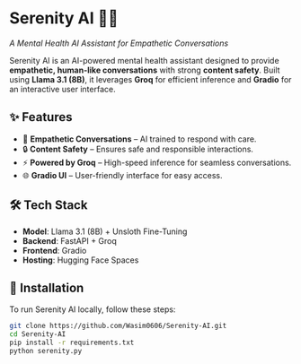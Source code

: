 # Serenity AI 🤖💙  
_A Mental Health AI Assistant for Empathetic Conversations_  

Serenity AI is an AI-powered mental health assistant designed to provide **empathetic, human-like conversations** with strong **content safety**. Built using **Llama 3.1 (8B)**, it leverages **Groq** for efficient inference and **Gradio** for an interactive user interface.  

## ✨ Features  
- 🧠 **Empathetic Conversations** – AI trained to respond with care.  
- 🔒 **Content Safety** – Ensures safe and responsible interactions.  
- ⚡ **Powered by Groq** – High-speed inference for seamless conversations.  
- 🌐 **Gradio UI** – User-friendly interface for easy access.  

## 🛠️ Tech Stack  
- **Model**: Llama 3.1 (8B) + Unsloth Fine-Tuning  
- **Backend**: FastAPI + Groq  
- **Frontend**: Gradio  
- **Hosting**: Hugging Face Spaces  

## 🚀 Installation  
To run Serenity AI locally, follow these steps:  

```bash
git clone https://github.com/Wasim0606/Serenity-AI.git
cd Serenity-AI
pip install -r requirements.txt
python serenity.py
